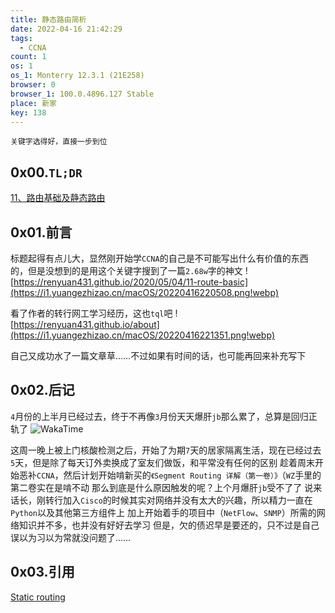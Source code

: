 ```yaml
---
title: 静态路由简析
date: 2022-04-16 21:42:29
tags:
  - CCNA
count: 1
os: 1
os_1: Monterry 12.3.1 (21E258)
browser: 0
browser_1: 100.0.4896.127 Stable
place: 新家
key: 138
---
```

    关键字选得好，直接一步到位
<!-- more -->
## 0x00.`TL;DR`
[11、路由基础及静态路由](https://web.archive.org/web/20220416140900/https://renyuan431.github.io/2020/05/04/11-route-basic)

## 0x01.前言
标题起得有点儿大，显然刚开始学`CCNA`的自己是不可能写出什么有价值的东西的，但是没想到的是用这个关键字搜到了一篇`2.68w`字的神文
![https://renyuan431.github.io/2020/05/04/11-route-basic](https://i1.yuangezhizao.cn/macOS/20220416220508.png!webp)

看了作者的转行网工学习经历，这也`tql`吧
![https://renyuan431.github.io/about](https://i1.yuangezhizao.cn/macOS/20220416221351.png!webp)

自己又成功水了一篇文章草……不过如果有时间的话，也可能再回来补充写下

## 0x02.后记
`4`月份的上半月已经过去，终于不再像`3`月份天天爆肝`jb`那么累了，总算是回归正轨了
![WakaTime](https://i1.yuangezhizao.cn/macOS/20220416225212.png!webp)

这周一晚上被上门核酸检测之后，开始了为期`7`天的居家隔离生活，现在已经过去`5`天，但是除了每天订外卖换成了室友们做饭，和平常没有任何的区别
趁着周末开始恶补`CCNA`，然后计划开始啃新买的`《Segment Routing 详解（第一卷）》`（`WZ`手里的第二卷实在是啃不动
那么到底是什么原因触发的呢？<span title="你知道的太多了" class="heimu">上个月爆肝`jb`受不了了</span>
说来话长，刚转行加入`Cisco`的时候其实对网络并没有太大的兴趣，所以精力一直在`Python`以及其他第三方组件上
加上开始着手的项目中（`NetFlow`、`SNMP`）所需的网络知识并不多，也并没有好好去学习
但是，欠的债迟早是要还的，只不过是自己误以为习以为常就没问题了……

## 0x03.引用
[Static routing](https://en.wikipedia.org/wiki/Static_routing)
